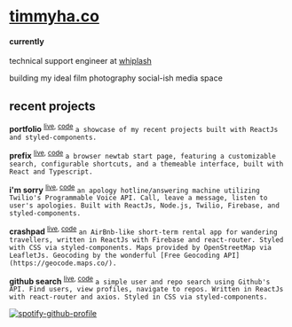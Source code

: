 # [timmyha.co](https://timmyha.vercel.app)

#### currently

technical support engineer at [whiplash](https://github.com/whiplashmerch)

building my ideal film photography social-ish media space

## recent projects

**portfolio** <sup>[live](https://timmyha.co), [code](https://github.com/timmyha/portfolio-website)</sup> `a showcase of my recent projects built with ReactJs and styled-components.`

**prefix** <sup>[live](https://prefix.timmyha.co), [code](https://github.com/timmyha/prefix)</sup> `a browser newtab start page, featuring a customizable search, configurable shortcuts, and a themeable interface, built with React and Typescript.`

**i'm sorry** <sup>[live](https://imsorry.vercel.app), [code](https://github.com/catmcclelland/another-apology-line)</sup> `an apology hotline/answering machine utilizing Twilio's Programmable Voice API. Call, leave a message, listen to user's apologies. Built with ReactJs, Node.js, Twilio, Firebase, and styled-components.`

**crashpad** <sup>[live](https://crashpad.vercel.app), [code](https://github.com/timmyha/crashpad)</sup> `an AirBnb-like short-term rental app for wandering travellers, written in ReactJs with Firebase and react-router. Styled with CSS via styled-components. Maps provided by OpenStreetMap via LeafletJs. Geocoding by the wonderful [Free Geocoding API](https://geocode.maps.co/).`

**github search** <sup>[live](https://timmy-github.herokuapp.com/), [code](https://github.com/timmyha/github-search)</sup> `a simple user and repo search using Github's API. Find users, view profiles, navigate to repos. Written in ReactJs with react-router and axios. Styled in CSS via styled-components.`

[![spotify-github-profile](https://spotify-github-profile.vercel.app/api/view?uid=0n6pliuehft62qwk7nu83bu33&cover_image=true&theme=default&bar_color=ae6a92&bar_color_cover=false)](https://github.com/kittinan/spotify-github-profile)
